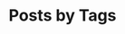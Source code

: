---
layout: tags
title: "Posts by Tags"
permalink: /tags/
description: "Posts listed by Tag"
author_profile: false
comments: false
exclude_from_search: true
---